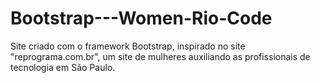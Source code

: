 # Bootstrap---Women-Rio-Code
Site criado com o framework Bootstrap, inspirado no site "reprograma.com.br", um site de mulheres auxiliando as profissionais de tecnologia em São Paulo.
